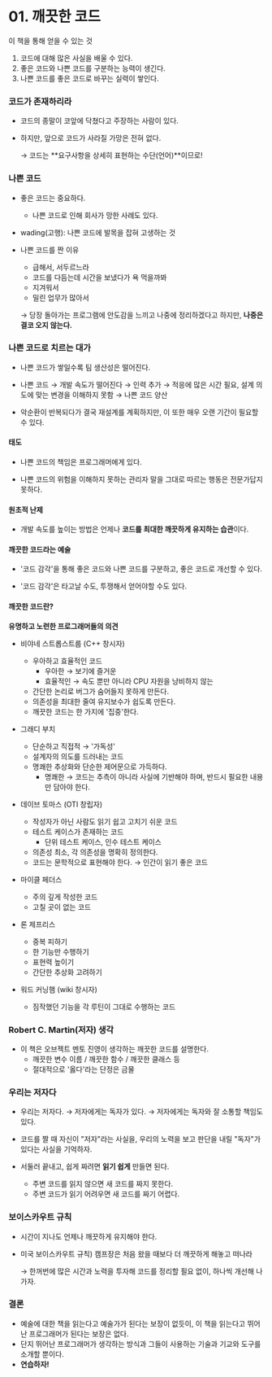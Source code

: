 # 01. 깨끗한 코드

이 책을 통해 얻을 수 있는 것

1. 코드에 대해 많은 사실을 배울 수 있다.
2. 좋은 코드와 나쁜 코드를 구분하는 능력이 생긴다.
3. 나쁜 코드를 좋은 코드로 바꾸는 실력이 쌓인다.



### 코드가 존재하리라

- 코드의 종말이 코앞에 닥쳤다고 주장하는 사람이 있다.

- 하지만, 앞으로 코드가 사라질 가망은 전혀 없다.

  → 코드는 **요구사항을 상세히 표현하는 수단(언어)**이므로!



### 나쁜 코드

- 좋은 코드는 중요하다.
  - 나쁜 코드로 인해 회사가 망한 사례도 있다.

- wading(고행): 나쁜 코드에 발목을 잡혀 고생하는 것

- 나쁜  코드를 짠 이유

  - 급해서, 서두르느라
  - 코드를 다듬는데 시간을 보냈다가 욕 먹을까봐
  - 지겨워서
  - 밀린 업무가 많아서

  → 당장 돌아가는 프로그램에 안도감을 느끼고 나중에 정리하겠다고 하지만, **나중은 결코 오지 않는다.**



### 나쁜 코드로 치르는 대가

- 나쁜 코드가 쌓일수록 팀 생산성은 떨어진다.

- 나쁜 코드 → 개발 속도가 떨어진다 → 인력 추가 → 적응에 많은 시간 필요, 설계 의도에 맞는 변경을 이해하지 못함 → 나쁜 코드 양산
- 악순환이 반복되다가 결국 재설계를 계획하지만, 이 또한 매우 오랜 기간이 필요할 수 있다.



#### 태도 

- 나쁜 코드의 책임은 프로그래머에게 있다.

- 나쁜 코드의 위험을 이해하지 못하는 관리자 말을 그대로 따르는 행동은 전문가답지 못하다.



#### 원초적 난제

- 개발 속도를 높이는 방법은 언제나 **코드를 최대한 깨끗하게 유지하는 습관**이다.



#### 깨끗한 코드라는 예술

- '코드 감각'을 통해 좋은 코드와 나쁜 코드를 구분하고, 좋은 코드로 개선할 수 있다.

- '코드 감각'은 타고날 수도, 투쟁해서 얻어야할 수도 있다.



#### 깨끗한 코드란?

**유명하고 노련한 프로그래머들의 의견**

- 비야네 스트롭스트룹 (C++ 창시자)
  - 우아하고 효율적인 코드
    - 우아한 → 보기에 즐거운
    - 효율적인 → 속도 뿐만 아니라 CPU 자원을 낭비하지 않는
  - 간단한 논리로 버그가 숨어들지 못하게 만든다.
  - 의존성을 최대한 줄여 유지보수가 쉽도록 만든다.
  - 깨끗한 코드는 한 가지에 '집중'한다.
- 그래디 부치
  - 단순하고 직접적 → '가독성'
  - 설계자의 의도를 드러내는 코드
  - 명쾌한 추상화와 단순한 제어문으로 가득하다.
    - 명쾌한 → 코드는 추측이 아니라 사실에 기반해야 하며, 반드시 필요한 내용만 담아야 한다.
- 데이브 토마스 (OTI 창립자)
  - 작성자가 아닌 사람도 읽기 쉽고 고치기 쉬운 코드
  - 테스트 케이스가 존재하는 코드
    - 단위 테스트 케이스, 인수 테스트 케이스
  - 의존성 최소, 각 의존성을 명확히 정의한다.
  - 코드는 문학적으로 표현해야 한다. → 인간이 읽기 좋은 코드

- 마이클 페더스
  - 주의 깊게 작성한 코드
  - 고칠 곳이 없는 코드
- 론 제프리스
  - 중복 피하기
  - 한 기능만 수행하기
  - 표현력 높이기
  - 간단한 추상화 고려하기

- 워드 커닝햄 (wiki 창시자)
  - 짐작했던 기능을 각 루틴이 그대로 수행하는 코드



### Robert C. Martin(저자) 생각

- 이 책은 오브젝트 멘토 진영이 생각하는 깨끗한 코드를 설명한다.
  - 깨끗한 변수 이름 / 깨끗한 함수 / 깨끗한 클래스 등
  - 절대적으로 '옳다'라는 단정은 금물



### 우리는 저자다

- 우리는 저자다. → 저자에게는 독자가 있다. → 저자에게는 독자와 잘 소통할 책임도 있다.

- 코드를 짤 때 자신이 "저자"라는 사실을, 우리의 노력을 보고 판단을 내릴 "독자"가 있다는 사실을 기억하자.
- 서둘러 끝내고, 쉽게 짜려면 **읽기 쉽게** 만들면 된다.
  - 주변 코드를 읽지 않으면 새 코드를 짜지 못한다.
  - 주변 코드가 읽기 어려우면 새 코드를 짜기 어렵다.



### 보이스카우트 규칙

- 시간이 지나도 언제나 깨끗하게 유지해야 한다.

- 미국 보이스카우트 규칙) 캠프장은 처음 왔을 때보다 더 깨끗하게 해놓고 떠나라

  → 한꺼번에 많은 시간과 노력을 투자해 코드를 정리할 필요 없이, 하나씩 개선해 나가자.



### 결론

- 예술에 대한 책을 읽는다고 예술가가 된다는 보장이 없듯이, 이 책을 읽는다고 뛰어난 프로그래머가 된다는 보장은 없다.
- 단지 뛰어난 프로그래머가 생각하는 방식과 그들이 사용하는 기술과 기교와 도구를 소개할 뿐이다.
- **연습하자!**